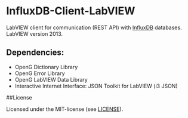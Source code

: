 # InfluxDB-Client-LabVIEW
LabVIEW client for communication (REST API) with [InfluxDB](http://influxdb.com/) databases. LabVIEW version 2013.

## Dependencies:
* OpenG Dictionary Library
* OpenG Error Library
* OpenG LabVIEW Data Library
* Interactive Internet Interface: JSON Toolkit for LabVIEW (i3 JSON)

##License

Licensed under the MIT-license (see [LICENSE](https://github.com/johanvandenbroek/InfluxDB-Client-LabVIEW/edit/master/LICENSE)).
